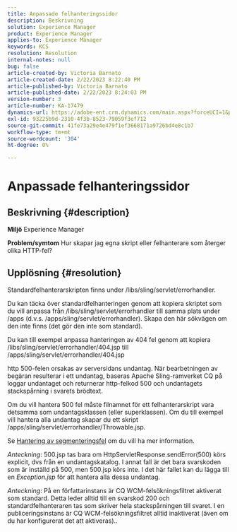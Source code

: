 ```yaml
---
title: Anpassade felhanteringssidor
description: Beskrivning
solution: Experience Manager
product: Experience Manager
applies-to: Experience Manager
keywords: KCS
resolution: Resolution
internal-notes: null
bug: false
article-created-by: Victoria Barnato
article-created-date: 2/22/2023 8:22:40 PM
article-published-by: Victoria Barnato
article-published-date: 2/22/2023 8:24:03 PM
version-number: 3
article-number: KA-17479
dynamics-url: https://adobe-ent.crm.dynamics.com/main.aspx?forceUCI=1&pagetype=entityrecord&etn=knowledgearticle&id=8df423a3-eeb2-ed11-83fe-6045bd0067ea
exl-id: 93225b9d-2310-4f3b-8523-79059f3ef712
source-git-commit: 41fe73a29e4e479f1ef3668171a9726bd4e8c1b7
workflow-type: tm+mt
source-wordcount: '304'
ht-degree: 0%

---
```


# Anpassade felhanteringssidor

## Beskrivning {#description}

<b>Miljö</b>
Experience Manager


<b>Problem/symtom</b>
Hur skapar jag egna skript eller felhanterare som återger olika HTTP-fel?


## Upplösning {#resolution}


Standardfelhanterarskripten finns under /libs/sling/servlet/errorhandler.

Du kan täcka över standardfelhanteringen genom att kopiera skriptet som du vill anpassa från /libs/sling/servlet/errorhandler till samma plats under /apps (d.v.s. /apps/sling/servlet/errorhandler). Skapa den här sökvägen om den inte finns (det gör den inte som standard).

Du kan till exempel anpassa hanteringen av 404 fel genom att kopiera /libs/sling/servlet/errorhandler/404.jsp till /apps/sling/servlet/errorhandler/404.jsp

http 500-felen orsakas av serversidans undantag. När bearbetningen av begäran resulterar i ett undantag, baseras Apache Sling-ramverket CQ på loggar undantaget och returnerar http-felkod 500 och undantagets stackspårning i svarets brödtext.

Om du vill hantera 500 fel måste filnamnet för ett felhanterarskript vara detsamma som undantagsklassen (eller superklassen). Om du till exempel vill hantera alla undantag skapar du ett skript /apps/sling/servlet/errorhandler/Throwable.jsp.

Se [Hantering av segmenteringsfel](https://sling.apache.org/documentation/the-sling-engine/errorhandling.html) om du vill ha mer information.

*Anteckning*: 500.jsp tas bara om HttpServletResponse.sendError(500) körs explicit, dvs från en undantagskatalog.
I annat fall är det bara svarskoden som är inställd på 500, men 500.jsp körs inte.
I det här fallet kan du lägga till en *Exception.jsp* för att hantera alla dessa undantag.

*Anteckning*: På en författarinstans är CQ WCM-felsökningsfiltret aktiverat som standard. Detta leder alltid till en svarskod 200 och standardfelhanteraren tas som skriver hela stackspårningen till svaret. I en publiceringsinstans är CQ WCM-felsökningsfiltret alltid inaktiverat (även om du har konfigurerat det att aktiveras)..
